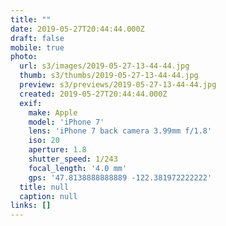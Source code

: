 ```yaml
---
title: ""
date: 2019-05-27T20:44:44.000Z
draft: false
mobile: true
photo:
  url: s3/images/2019-05-27-13-44-44.jpg
  thumb: s3/thumbs/2019-05-27-13-44-44.jpg
  preview: s3/previews/2019-05-27-13-44-44.jpg
  created: 2019-05-27T20:44:44.000Z
  exif:
    make: Apple
    model: 'iPhone 7'
    lens: 'iPhone 7 back camera 3.99mm f/1.8'
    iso: 20
    aperture: 1.8
    shutter_speed: 1/243
    focal_length: '4.0 mm'
    gps: '47.8138888888889 -122.381972222222'
  title: null
  caption: null
links: []
---
```


